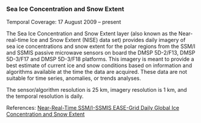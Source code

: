### Sea Ice Concentration and Snow Extent
Temporal Coverage: 17 August 2009 – present

The Sea Ice Concentration and Snow Extent layer (also known as the Near-real-time Ice and Snow Extent (NISE) data set) provides daily imagery of sea ice concentrations and snow extent for the polar regions from the SSM/I and SSMIS passive microwave sensors on board the DMSP 5D-2/F13, DMSP 5D-3/F17 and DMSP 5D-3/F18 platforms. This imagery is meant to provide a best estimate of current ice and snow conditions based on information and algorithms available at the time the data are acquired. These data are not suitable for time series, anomalies, or trends analyses.

The sensor/algorithm resolution is 25 km, imagery resolution is 1 km, and the temporal resolution is daily.

References: [Near-Real-Time SSM/I-SSMIS EASE-Grid Daily Global Ice Concentration and Snow Extent](http://nsidc.org/data/nise)
